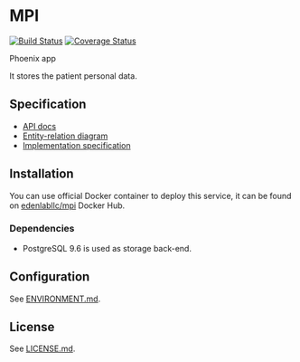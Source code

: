 # MPI

[![Build Status](https://travis-ci.org/edenlabllc/mpi.api.svg?branch=master)](https://travis-ci.org/edenlabllc/mpi.api) [![Coverage Status](https://coveralls.io/repos/github/edenlabllc/mpi.api/badge.svg?branch=master)](https://coveralls.io/github/edenlabllc/mpi.api?branch=master)

Phoenix app

It stores the patient personal data.

## Specification

- [API docs](http://docs.ehealthapi1.apiary.io/#reference/internal.-master-patients-index)
- [Entity-relation diagram](docs/erd.pdf)
- [Implementation specification](https://edenlab.atlassian.net/wiki/display/EH/%28MPI%29+Master+Patient+Index)

## Installation

You can use official Docker container to deploy this service, it can be found on [edenlabllc/mpi](https://hub.docker.com/r/edenlabllc/mpi/) Docker Hub.

### Dependencies

- PostgreSQL 9.6 is used as storage back-end.

## Configuration

See [ENVIRONMENT.md](docs/ENVIRONMENT.md).

## License

See [LICENSE.md](LICENSE.md).
